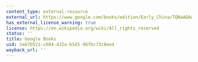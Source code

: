 ```yaml
---
content_type: external-resource
external_url: https://www.google.com/books/edition/Early_China/TQNaAQAAQBAJ?hl=en&gbpv=1
has_external_license_warning: true
license: https://en.wikipedia.org/wiki/All_rights_reserved
status: ''
title: Google Books
uid: 3a67b521-c604-432a-b565-96fbc73c8ee4
wayback_url: ''
---
```

